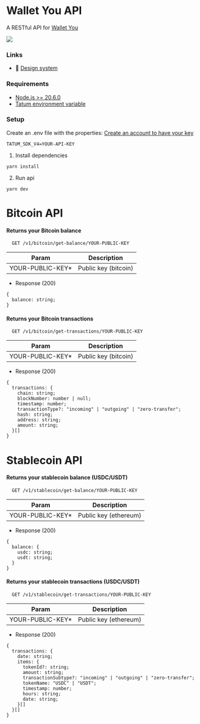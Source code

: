 # Wallet You API

A RESTful API for [Wallet You](https://github.com/cyberkaidev/wallet-you)

![](https://i.imgur.com/m7714Nz.png)

### Links

- :art: [Design system](https://www.figma.com/board/zZdA8VEFYwlnyEqP9iWx55/Wallet-you-(API)?node-id=0-1&t=EnSjoeLCHHgAAKfi-1)

### Requirements

- [Node.js >= 20.6.0](https://nodejs.org/en)
- [Tatum environment variable](https://docs.tatum.com/)

### Setup

Create an .env file with the properties:
[Create an account to have your key](https://docs.tatum.com/)

```
TATUM_SDK_V4=YOUR-API-KEY
```

1. Install dependencies
```shell
yarn install
```

2. Run api
```shell
yarn dev
```

# Bitcoin API

#### Returns your Bitcoin balance

```http
  GET /v1/bitcoin/get-balance/YOUR-PUBLIC-KEY
```

| Param            | Description          |
|------------------|----------------------|
| YOUR-PUBLIC-KEY* | Public key (bitcoin) |

- Response (200)
```shell
{
  balance: string;
}
```

#### Returns your Bitcoin transactions

```http
  GET /v1/bitcoin/get-transactions/YOUR-PUBLIC-KEY
```

| Param            | Description          |
|------------------|----------------------|
| YOUR-PUBLIC-KEY* | Public key (bitcoin) |

- Response (200)
```shell
{
  transactions: {
    chain: string;
    blockNumber: number | null;
    timestamp: number;
    transactionType?: "incoming" | "outgoing" | "zero-transfer";
    hash: string;
    address: string;
    amount: string;
  }[]
}
```

# Stablecoin API

#### Returns your stablecoin balance (USDC/USDT)

```http
  GET /v1/stablecoin/get-balance/YOUR-PUBLIC-KEY
```

| Param            | Description           |
|------------------|-----------------------|
| YOUR-PUBLIC-KEY* | Public key (ethereum) |

- Response (200)
```shell
{
  balance: {
    usdc: string;
    usdt: string;
  }
}
```

#### Returns your stablecoin transactions (USDC/USDT)

```http
  GET /v1/stablecoin/get-transactions/YOUR-PUBLIC-KEY
```

| Param            | Description           |
|------------------|-----------------------|
| YOUR-PUBLIC-KEY* | Public key (ethereum) |

- Response (200)
```shell
{
  transactions: {
    date: string;
    items: {
      tokenId?: string;
      amount: string;
      transactionSubtype?: "incoming" | "outgoing" | "zero-transfer";
      tokenName: "USDC" | "USDT";
      timestamp: number;
      hours: string;
      date: string;
    }[]
  }[]
}
```
